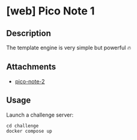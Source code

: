 # [web] Pico Note 1

## Description

The template engine is very simple but powerful 🔥

## Attachments

- [pico-note-2](distfiles)

## Usage

Launch a challenge server:

```
cd challenge
docker compose up
```
